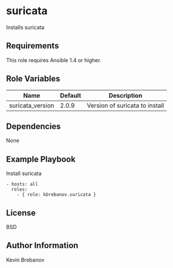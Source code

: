 suricata
========

Installs suricata

Requirements
------------

This role requires Ansible 1.4 or higher.

Role Variables
--------------

| Name             | Default | Description                    |
|------------------|---------|--------------------------------|
| suricata_version | 2.0.9   | Version of suricata to install |

Dependencies
------------

None

Example Playbook
----------------

Install suricata
```
- hosts: all
  roles:
    - { role: kbrebanov.suricata }
```

License
-------

BSD

Author Information
------------------

Kevin Brebanov
